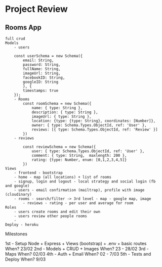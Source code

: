 # Project Review

## Rooms App
    full crud
    Models
        - users

        const userSchema = new Schema({
            email: String,
            password: String,
            fullName: String,
            imageUrl: String,
            facebookID: String,
            googleID: String
            }, {
            timestamps: true
        });
        - Rooms
            const roomSchema = new Schema({
                name: { type: String },
                description: { type: String },
                imageUrl: { type: String },
                location: {type: {type: String}, coordinates: [Number]},
                owner: { type: Schema.Types.ObjectId, ref: 'User' },
                reviews: [{ type: Schema.Types.ObjectId, ref: 'Review' }]
            })
        - reviews

            const reviewSchema = new Schema({
                user: { type: Schema.Types.ObjectId, ref: 'User' },
                comment: { type: String,  maxlength: 200 },
                rating: {type: Number, enum: [0,1,2,3,4,5]}
            })
    Views
        - frontend - bootstrap
        - home - map (all locations) + list of rooms
        - signup, login and logout - local strategy and social login (fb and google)
        - users - email confirmation (mailtrap), profile with image (cloudinary)
        - rooms - search/filter -> 3rd level - map - google map, image
            - reviews - rating - per user and average for room
    Roles
        - users create rooms and edit their own
        - users review other people rooms
        - 
    Deploy - heroku

Milestones

1st - Setup Node + Express + Views (bootstrap) + .env + basic routes
    When? 23/02
2nd - Models + CRUD + Images
    When? 23 - 28/02
3rd - Maps
    When? 02/03
4th - Auth + Email
    When? 02 - 7/03
5th - Tests and Deploy
    When? 9/03
